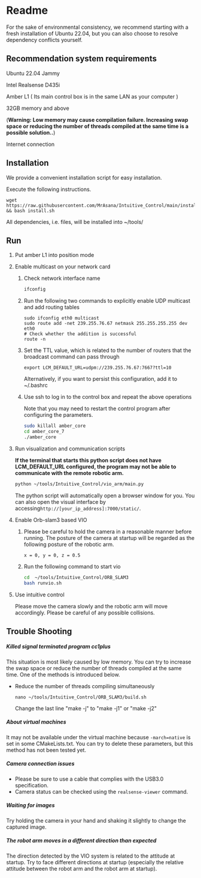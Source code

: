 # Readme

For the sake of environmental consistency, we recommend starting with a fresh installation of Ubuntu 22.04, but you can also choose to resolve dependency conflicts yourself.

## Recommendation system requirements

Ubuntu 22.04 Jammy

Intel Realsense D435i

Amber L1 ( Its main control box is in the same LAN as your computer ) 

32GB memory and above 

(**Warning: Low memory may cause compilation failure. Increasing swap space or reducing the number of threads compiled at the same time is a possible solution..**)

Internet connection

## Installation

We provide a convenient installation script for easy installation.

Execute the following instructions.

```
wget https://raw.githubusercontent.com/MrAsana/Intuitive_Control/main/install.sh && bash install.sh
```

All dependencies, i.e. files, will be installed into ~/tools/

## Run

1. Put amber L1 into position mode

2. Enable multicast on your network card

   1. Check  network interface name

      ```bash
      ifconfig
      ```

      

   2. Run the following two commands to explicitly enable UDP multicast and add routing tables

      ```
      sudo ifconfig eth0 multicast
      sudo route add -net 239.255.76.67 netmask 255.255.255.255 dev eth0
      # Check whether the addition is successful
      route -n
      ```

   3. Set the TTL value, which is related to the number of routers that the broadcast command can pass through

      ```
      export LCM_DEFAULT_URL=udpm://239.255.76.67:7667?ttl=10
      ```

      Alternatively, if you want to persist this configuration, add it to ~/.bashrc

   4. Use ssh to log in to the control box and repeat the above operations

      Note that you may need to restart the control program after configuring the parameters.

      ```bash
      sudo killall amber_core
      cd amber_core_7
      ./amber_core
      ```

      

3. Run visualization and communication scripts

   **If the terminal that starts this python script does not have LCM_DEFAULT_URL configured, the program may not be able to communicate with the remote robotic arm.**

   ```bash
   python ~/tools/Intuitive_Control/vio_arm/main.py
   ```

   The python script will automatically open a browser window for you. You can also open the visual interface by accessing`http://[your_ip_address]:7000/static/`.

4. Enable Orb-slam3 based VIO

   1. Please be careful to hold the camera in a reasonable manner before running. The posture of the camera at startup will be regarded as the following posture of the robotic arm.

      ```
      x = 0, y = 0, z = 0.5
      ```

   2. Run the following command to start vio

      ```bash
      cd  ~/tools/Intuitive_Control/ORB_SLAM3
      bash runvio.sh
      ```

   

5. Use intuitive control

   Please move the camera slowly and the robotic arm will move accordingly. Please be careful of any possible collisions.

   

## Trouble Shooting

##### Killed signal terminated program cc1plus

This situation is most likely caused by low memory. You can try to increase the swap space or reduce the number of threads compiled at the same time. One of the methods is introduced below.

- Reduce the number of threads compiling simultaneously

  ```
  nano ~/tools/Intuitive_Control/ORB_SLAM3/build.sh
  ```

  Change the last line "make -j" to "make -j1" or "make -j2"

##### About virtual machines

It may not be available under the virtual machine because `-march=native` is set in some CMakeLists.txt. You can try to delete these parameters, but this method has not been tested yet.

##### Camera connection issues

- Please be sure to use a cable that complies with the USB3.0 specification.
- Camera status can be checked using the `realsense-viewer`  command.

##### Waiting for images

Try holding the camera in your hand and shaking it slightly to change the captured image.

##### The robot arm moves in a different direction than expected

The direction detected by the VIO system is related to the attitude at startup. Try to face different directions at startup (especially the relative attitude between the robot arm and the robot arm at startup).

